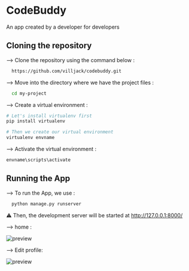 
# CodeBuddy

An app created by a developer for developers


## Cloning the repository

--> Clone the repository using the command below :
```bash
  https://github.com/villjack/codebuddy.git

```


--> Move into the directory where we have the project files :
```bash
  cd my-project

```

--> Create a virtual environment :
```bash
# Let's install virtualenv first
pip install virtualenv

# Then we create our virtual environment
virtualenv envname

```

--> Activate the virtual environment :
```bash
envname\scripts\activate

```
## Running the App
--> To run the App, we use :
```bash
  python manage.py runserver

```
⚠ Then, the development server will be started at http://127.0.0.1:8000/

--> home :

![preview](https://drive.google.com/uc?export=view&id=18RXb4WasRGIRgbJP5OaJueAo0wks0FaA/)


--> Edit profile:

![preview](https://drive.google.com/uc?export=view&id=1zSUHOs6IsWW0uoFaAP_JYwLQVLAynkSn)


